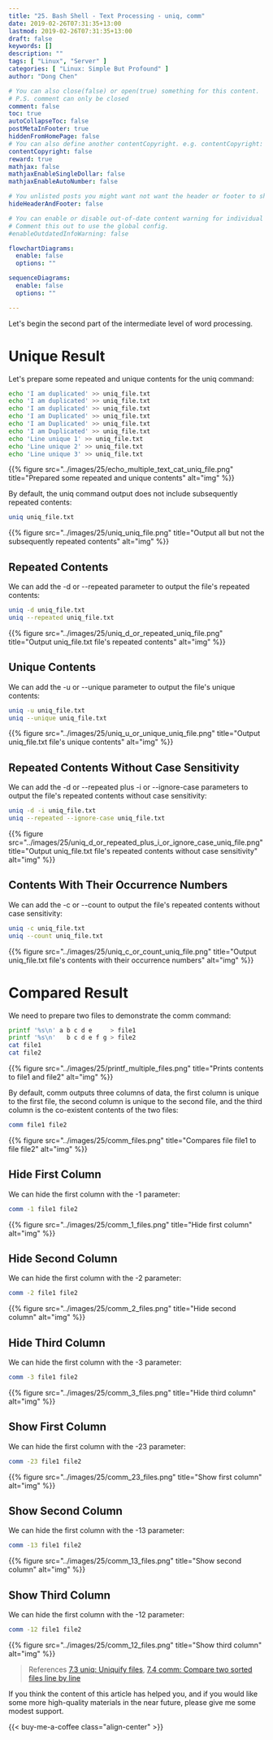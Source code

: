 ```yaml
---
title: "25. Bash Shell - Text Processing - uniq, comm"
date: 2019-02-26T07:31:35+13:00
lastmod: 2019-02-26T07:31:35+13:00
draft: false
keywords: []
description: ""
tags: [ "Linux", "Server" ]
categories: [ "Linux: Simple But Profound" ]
author: "Dong Chen"

# You can also close(false) or open(true) something for this content.
# P.S. comment can only be closed
comment: false
toc: true
autoCollapseToc: false
postMetaInFooter: true
hiddenFromHomePage: false
# You can also define another contentCopyright. e.g. contentCopyright: "This is another copyright."
contentCopyright: false
reward: true
mathjax: false
mathjaxEnableSingleDollar: false
mathjaxEnableAutoNumber: false

# You unlisted posts you might want not want the header or footer to show
hideHeaderAndFooter: false

# You can enable or disable out-of-date content warning for individual post.
# Comment this out to use the global config.
#enableOutdatedInfoWarning: false

flowchartDiagrams:
  enable: false
  options: ""

sequenceDiagrams: 
  enable: false
  options: ""

---
```


<!--more-->

Let's begin the second part of the intermediate level of word processing.

# Unique Result

Let's prepare some repeated and unique contents for the uniq command:

```bash
echo 'I am duplicated' >> uniq_file.txt
echo 'I am duplicated' >> uniq_file.txt
echo 'I am duplicated' >> uniq_file.txt
echo 'I am Duplicated' >> uniq_file.txt
echo 'I am Duplicated' >> uniq_file.txt
echo 'I am Duplicated' >> uniq_file.txt
echo 'Line unique 1' >> uniq_file.txt
echo 'Line unique 2' >> uniq_file.txt
echo 'Line unique 3' >> uniq_file.txt
```

{{% figure src="../images/25/echo_multiple_text_cat_uniq_file.png" title="Prepared some repeated and unique contents" alt="img" %}}

By default, the uniq command output does not include subsequently repeated contents:

```bash
uniq uniq_file.txt
```

{{% figure src="../images/25/uniq_uniq_file.png" title="Output all but not the subsequently repeated contents" alt="img" %}}

## Repeated Contents

We can add the -d or --repeated parameter to output the file's repeated contents:

```bash
uniq -d uniq_file.txt
uniq --repeated uniq_file.txt
```

{{% figure src="../images/25/uniq_d_or_repeated_uniq_file.png" title="Output uniq_file.txt file's repeated contents" alt="img" %}}

## Unique Contents

We can add the -u or --unique parameter to output the file's unique contents:

```bash
uniq -u uniq_file.txt
uniq --unique uniq_file.txt
```

{{% figure src="../images/25/uniq_u_or_unique_uniq_file.png" title="Output uniq_file.txt file's unique contents" alt="img" %}}

## Repeated Contents Without Case Sensitivity

We can add the -d or --repeated plus -i or --ignore-case parameters to output the file's repeated contents without case sensitivity:

```bash
uniq -d -i uniq_file.txt
uniq --repeated --ignore-case uniq_file.txt
```

{{% figure src="../images/25/uniq_d_or_repeated_plus_i_or_ignore_case_uniq_file.png" title="Output uniq_file.txt file's repeated contents without case sensitivity" alt="img" %}}

## Contents With Their Occurrence Numbers

We can add the -c or --count to output the file's repeated contents without case sensitivity:

```bash
uniq -c uniq_file.txt
uniq --count uniq_file.txt
```

{{% figure src="../images/25/uniq_c_or_count_uniq_file.png" title="Output uniq_file.txt file's contents with their occurrence numbers" alt="img" %}}

# Compared Result

We need to prepare two files to demonstrate the comm command:

```bash
printf '%s\n' a b c d e     > file1
printf '%s\n'   b c d e f g > file2
cat file1
cat file2
```

{{% figure src="../images/25/printf_multiple_files.png" title="Prints contents to file1 and file2" alt="img" %}}

By default, comm outputs three columns of data, the first column is unique to the first file, the second column is unique to the second file, and the third column is the co-existent contents of the two files:

```bash
comm file1 file2
```

{{% figure src="../images/25/comm_files.png" title="Compares file file1 to file file2" alt="img" %}}

## Hide First Column

We can hide the first column with the -1 parameter:

```bash
comm -1 file1 file2
```

{{% figure src="../images/25/comm_1_files.png" title="Hide first column" alt="img" %}}

## Hide Second Column

We can hide the first column with the -2 parameter:

```bash
comm -2 file1 file2
```

{{% figure src="../images/25/comm_2_files.png" title="Hide second column" alt="img" %}}

## Hide Third Column

We can hide the first column with the -3 parameter:

```bash
comm -3 file1 file2
```

{{% figure src="../images/25/comm_3_files.png" title="Hide third column" alt="img" %}}

## Show First Column

We can hide the first column with the -23 parameter:

```bash
comm -23 file1 file2
```

{{% figure src="../images/25/comm_23_files.png" title="Show first column" alt="img" %}}

## Show Second Column

We can hide the first column with the -13 parameter:

```bash
comm -13 file1 file2
```

{{% figure src="../images/25/comm_13_files.png" title="Show second column" alt="img" %}}

## Show Third Column

We can hide the first column with the -12 parameter:

```bash
comm -12 file1 file2
```

{{% figure src="../images/25/comm_12_files.png" title="Show third column" alt="img" %}}

> References
> [7.3 uniq: Uniquify files](https://www.gnu.org/software/coreutils/manual/html_node/uniq-invocation.html),
> [7.4 comm: Compare two sorted files line by line](https://www.gnu.org/software/coreutils/manual/html_node/comm-invocation.html)

If you think the content of this article has helped you, and if you would like some more high-quality materials in the near future, please give me some modest support.

<!-- Buy Me a Coffee Button -->
{{< buy-me-a-coffee class="align-center" >}}
